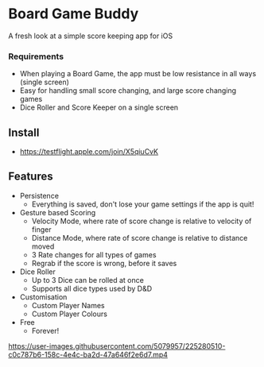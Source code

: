 # Board Game Buddy  

A fresh look at a simple score keeping app for iOS  

### Requirements
- When playing a Board Game, the app must be low resistance in all ways (single screen)
- Easy for handling small score changing, and large score changing games
- Dice Roller and Score Keeper on a single screen

## Install
- https://testflight.apple.com/join/X5qiuCvK

## Features
- Persistence
  - Everything is saved, don't lose your game settings if the app is quit!
- Gesture based Scoring
  - Velocity Mode, where rate of score change is relative to velocity of finger
  - Distance Mode, where rate of score change is relative to distance moved
  - 3 Rate changes for all types of games
  - Regrab if the score is wrong, before it saves
- Dice Roller
  - Up to 3 Dice can be rolled at once
  - Supports all dice types used by D&D
- Customisation
  - Custom Player Names
  - Custom Player Colours
- Free
  - Forever!
  
  

https://user-images.githubusercontent.com/5079957/225280510-c0c787b6-158c-4e4c-ba2d-47a646f2e6d7.mp4

